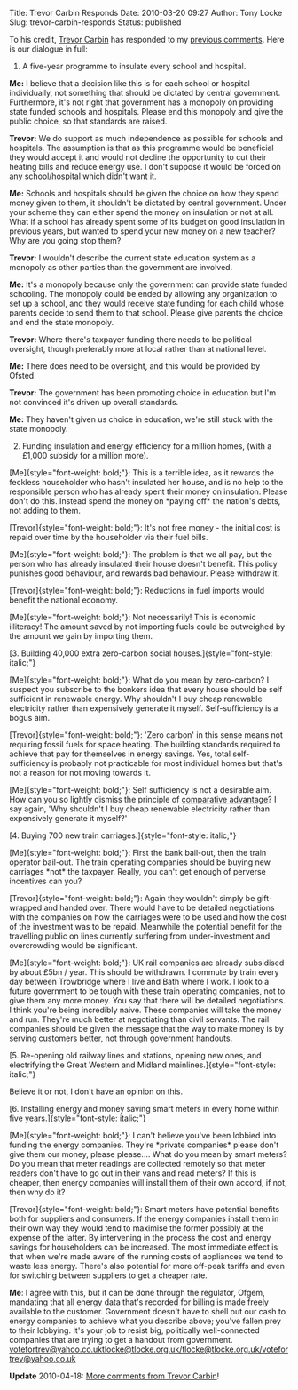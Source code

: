 Title: Trevor Carbin Responds
Date: 2010-03-20 09:27
Author: Tony Locke
Slug: trevor-carbin-responds
Status: published

To his credit, [Trevor Carbin](http://trevorcarbin.org.uk/) has responded to my [previous comments]({filename}trevor-carbins-just-one-minute-survey.md). Here is our dialogue in full:  
  
1. A five-year programme to insulate every school and hospital.
  
**Me:** I believe that a decision like this is for each school or hospital individually, not something that should be dictated by central government. Furthermore, it's not right that government has a monopoly on providing state funded schools and hospitals. Please end this monopoly and give the public choice, so that standards are raised.  
  
**Trevor:** We do support as much independence as possible for schools and hospitals. The assumption is that as this programme would be beneficial they would accept it and would not decline the opportunity to cut their heating bills and reduce energy use. I don't suppose it would be forced on any school/hospital which didn't want it.  
  
**Me:** Schools and hospitals should be given the choice on how they spend money given to them, it shouldn't be dictated by central government. Under your scheme they can either spend the money on insulation or not at all. What if a school has already spent some of its budget on good insulation in previous years, but wanted to spend your new money on a new teacher? Why are you going stop them?  
  
**Trevor:** I wouldn't describe the current state education system as a monopoly as other parties than the government are involved.  
  
**Me:** It's a monopoly because only the government can provide state funded schooling. The monopoly could be ended by allowing any organization to set up a school, and they would receive state funding for each child whose parents decide to send them to that school. Please give parents the choice and end the state monopoly.  
  
**Trevor:** Where there's taxpayer funding there needs to be political oversight, though preferably more at local rather than at national level.  
  
**Me:** There does need to be oversight, and this would be provided by Ofsted.  
  
**Trevor:** The government has been promoting choice in education but I'm not convinced it's driven up overall standards.  
  
**Me:** They haven't given us choice in education, we're still stuck with the state monopoly.  
  
  
2. Funding insulation and energy efficiency for a million homes, (with a £1,000 subsidy for a million more).
  
[Me]{style="font-weight: bold;"}: This is a terrible idea, as it rewards the feckless householder who hasn't insulated her house, and is no help to the responsible person who has already spent their money on insulation. Please don't do this. Instead spend the money on \*paying off\* the nation's debts, not adding to them.  
  
[Trevor]{style="font-weight: bold;"}: It's not free money - the initial cost is repaid over time by the householder via their fuel bills.  
  
[Me]{style="font-weight: bold;"}: The problem is that we all pay, but the person who has already insulated their house doesn't benefit. This policy punishes good behaviour, and rewards bad behaviour. Please withdraw it.  
  
[Trevor]{style="font-weight: bold;"}: Reductions in fuel imports would benefit the national economy.  
  
[Me]{style="font-weight: bold;"}: Not necessarily! This is economic illiteracy! The amount saved by not importing fuels could be outweighed by the amount we gain by importing them.  
  
  
[3. Building 40,000 extra zero-carbon social houses.]{style="font-style: italic;"}  
  
[Me]{style="font-weight: bold;"}: What do you mean by zero-carbon? I suspect you subscribe to the bonkers idea that every house should be self sufficient in renewable energy. Why shouldn't I buy cheap renewable electricity rather than expensively generate it myself. Self-sufficiency is a bogus aim.  
  
[Trevor]{style="font-weight: bold;"}: 'Zero carbon' in this sense means not requiring fossil fuels for space heating. The building standards required to achieve that pay for themselves in energy savings. Yes, total self-sufficiency is probably not practicable for most individual homes but that's not a reason for not moving towards it.  
  
[Me]{style="font-weight: bold;"}: Self sufficiency is not a desirable aim. How can you so lightly dismiss the principle of [comparative advantage](http://en.wikipedia.org/wiki/Comparative_advantage)? I say again, 'Why shouldn't I buy cheap renewable electricity rather than expensively generate it myself?'  
  
  
[4. Buying 700 new train carriages.]{style="font-style: italic;"}  
  
[Me]{style="font-weight: bold;"}: First the bank bail-out, then the train operator bail-out. The train operating companies should be buying new carriages \*not\* the taxpayer. Really, you can't get enough of perverse incentives can you?  
  
[Trevor]{style="font-weight: bold;"}: Again they wouldn't simply be gift-wrapped and handed over. There would have to be detailed negotiations with the companies on how the carriages were to be used and how the cost of the investment was to be repaid. Meanwhile the potential benefit for the travelling public on lines currently suffering from under-investment and overcrowding would be significant.  
  
[Me]{style="font-weight: bold;"}: UK rail companies are already subsidised by about £5bn / year. This should be withdrawn. I commute by train every day between Trowbridge where I live and Bath where I work. I look to a future government to be tough with these train operating companies, not to give them any more money. You say that there will be detailed negotiations. I think you're being incredibly naive. These companies will take the money and run. They're much better at negotiating than civil servants. The rail companies should be given the message that the way to make money is by serving customers better, not through government handouts.  
  
  
[5. Re-opening old railway lines and stations, opening new ones, and electrifying the Great Western and Midland mainlines.]{style="font-style: italic;"}  
  
Believe it or not, I don't have an opinion on this.  
  
  
[6. Installing energy and money saving smart meters in every home within five years.]{style="font-style: italic;"}  
  
[Me]{style="font-weight: bold;"}: I can't believe you've been lobbied into funding the energy companies. They're \*private companies\* please don't give them our money, please please.... What do you mean by smart meters? Do you mean that meter readings are collected remotely so that meter readers don't have to go out in their vans and read meters? If this is cheaper, then energy companies will install them of their own accord, if not, then why do it?  
  
[Trevor]{style="font-weight: bold;"}: Smart meters have potential benefits both for suppliers and consumers. If the energy companies install them in their own way they would tend to maximise the former possibly at the expense of the latter. By intervening in the process the cost and energy savings for householders can be increased. The most immediate effect is that when we're made aware of the running costs of appliances we tend to waste less energy. There's also potential for more off-peak tariffs and even for switching between suppliers to get a cheaper rate.  
  
**Me**: I agree with this, but it can be done through the regulator, Ofgem, mandating that all energy data that's recorded for billing is made freely available to the customer. Government doesn't have to shell out our cash to energy companies to achieve what you describe above; you've fallen prey to their lobbying. It's your job to resist big, politically well-connected companies that are trying to get a handout from government.  
<votefortrev@yahoo.co.uk><tlocke@tlocke.org.uk></tlocke@tlocke.org.uk></votefortrev@yahoo.co.uk>

**Update** 2010-04-18: [More comments from Trevor Carbin]({filename}carbins-further-comments.md)!
